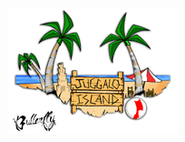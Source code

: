 <p style="text-align: center;"><a href="https://www.butterflycorp.net/?ref=waffles"><img alt="" src="https://github.com/juggaloisland/docs/blob/master/header4.png?raw=true" style="width: 300px; height: 223px;" /></a></p>
